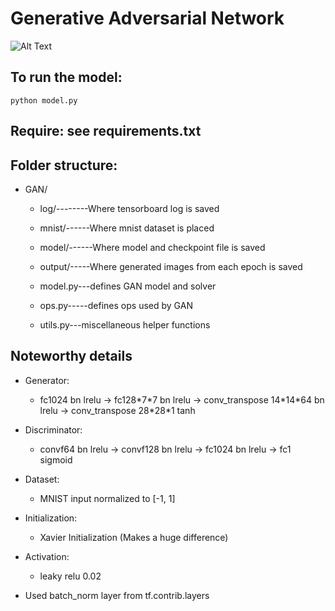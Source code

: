 # Generative Adversarial Network

![Alt Text](https://github.com/isVoid/simple_GAN_practice/gan.gif)

## To run the model:

    python model.py

## Require: see requirements.txt

## Folder structure:

* GAN/

  * log/--------Where tensorboard log is saved

  * mnist/------Where mnist dataset is placed

  * model/------Where model and checkpoint file is saved

  * output/-----Where generated images from each epoch is saved

  * model.py---defines GAN model and solver

  * ops.py-----defines ops used by GAN

  * utils.py---miscellaneous helper functions

## Noteworthy details

* Generator:

  * fc1024 bn lrelu -> fc128\*7\*7 bn lrelu -> conv_transpose 14\*14\*64 bn lrelu -> conv_transpose 28\*28\*1 tanh

* Discriminator:

  * convf64 bn lrelu -> convf128 bn lrelu -> fc1024 bn lrelu -> fc1 sigmoid

* Dataset:

  * MNIST input normalized to [-1, 1]

* Initialization:

  * Xavier Initialization (Makes a huge difference)

* Activation:
  * leaky relu 0.02

* Used batch_norm layer from tf.contrib.layers
